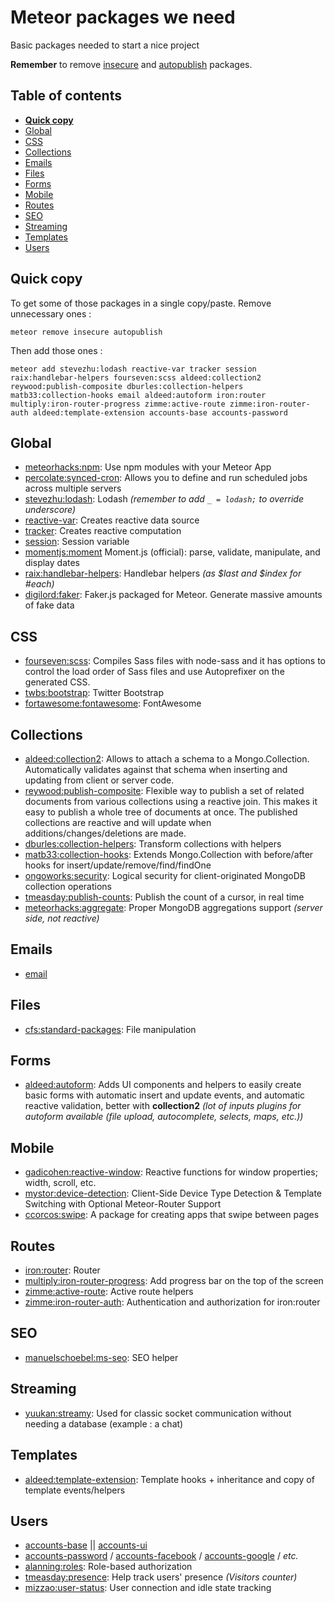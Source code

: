 # Meteor packages we need
Basic packages needed to start a nice project

**Remember** to remove [insecure](https://atmospherejs.com/meteor/insecure) and [autopublish](https://atmospherejs.com/meteor/autopublish) packages.

## Table of contents
- **[Quick copy](#quick-copy)**
- [Global](#global)
- [CSS](#css)
- [Collections](#collections)
- [Emails](#emails)
- [Files](#files)
- [Forms](#forms)
- [Mobile](#mobile)
- [Routes](#routes)
- [SEO](#seo)
- [Streaming](#streaming)
- [Templates](#templates)
- [Users](#users)

## Quick copy
To get some of those packages in a single copy/paste. Remove unnecessary ones :
```
meteor remove insecure autopublish
```
Then add those ones :
```
meteor add stevezhu:lodash reactive-var tracker session raix:handlebar-helpers fourseven:scss aldeed:collection2 reywood:publish-composite dburles:collection-helpers matb33:collection-hooks email aldeed:autoform iron:router multiply:iron-router-progress zimme:active-route zimme:iron-router-auth aldeed:template-extension accounts-base accounts-password
```

## Global
- [meteorhacks:npm](https://atmospherejs.com/meteorhacks/npm): Use npm modules with your Meteor App
- [percolate:synced-cron](https://atmospherejs.com/percolate/synced-cron): Allows you to define and run scheduled jobs across multiple servers
- [stevezhu:lodash](https://atmospherejs.com/stevezhu/lodash): Lodash *(remember to add `_ = lodash;` to override underscore)*
- [reactive-var](https://atmospherejs.com/meteor/reactive-var): Creates reactive data source
- [tracker](https://atmospherejs.com/meteor/tracker): Creates reactive computation
- [session](https://atmospherejs.com/meteor/session): Session variable
- [momentjs:moment](https://atmospherejs.com/momentjs/moment) Moment.js (official): parse, validate, manipulate, and display dates
- [raix:handlebar-helpers](https://atmospherejs.com/raix/handlebar-helpers): Handlebar helpers *(as $last and $index for #each)*
- [digilord:faker](https://atmospherejs.com/digilord/faker): Faker.js packaged for Meteor. Generate massive amounts of fake data

## CSS
- [fourseven:scss](https://atmospherejs.com/fourseven/scss): Compiles Sass files with node-sass and it has options to control the load order of Sass files and use Autoprefixer on the generated CSS.
- [twbs:bootstrap](https://atmospherejs.com/twbs/bootstrap): Twitter Bootstrap
- [fortawesome:fontawesome](https://atmospherejs.com/fortawesome/fontawesome): FontAwesome

## Collections
- [aldeed:collection2](https://atmospherejs.com/aldeed/collection2): Allows to attach a schema to a Mongo.Collection. Automatically validates against that schema when inserting and updating from client or server code.
- [reywood:publish-composite](https://atmospherejs.com/reywood/publish-composite): Flexible way to publish a set of related documents from various collections using a reactive join. This makes it easy to publish a whole tree of documents at once. The published collections are reactive and will update when additions/changes/deletions are made.
- [dburles:collection-helpers](https://atmospherejs.com/dburles/collection-helpers): Transform collections with helpers
- [matb33:collection-hooks](https://atmospherejs.com/matb33/collection-hooks): Extends Mongo.Collection with before/after hooks for insert/update/remove/find/findOne
- [ongoworks:security](https://atmospherejs.com/ongoworks/security): Logical security for client-originated MongoDB collection operations
- [tmeasday:publish-counts](https://atmospherejs.com/tmeasday/publish-counts): Publish the count of a cursor, in real time
- [meteorhacks:aggregate](https://atmospherejs.com/meteorhacks/aggregate): Proper MongoDB aggregations support *(server side, not reactive)*

## Emails
- [email](https://atmospherejs.com/meteor/email)

## Files
- [cfs:standard-packages](https://atmospherejs.com/cfs/standard-packages): File manipulation

## Forms
- [aldeed:autoform](https://atmospherejs.com/aldeed/autoform): Adds UI components and helpers to easily create basic forms with automatic insert and update events, and automatic reactive validation, better with **collection2** *(lot of inputs plugins for autoform available (file upload, autocomplete, selects, maps, etc.))*

## Mobile
- [gadicohen:reactive-window](https://atmospherejs.com/gadicohen/reactive-window): Reactive functions for window properties; width, scroll, etc.
- [mystor:device-detection](https://atmospherejs.com/mystor/device-detection): Client-Side Device Type Detection & Template Switching with Optional Meteor-Router Support
- [ccorcos:swipe](https://atmospherejs.com/ccorcos/swipe): A package for creating apps that swipe between pages

## Routes
- [iron:router](https://atmospherejs.com/iron/router): Router
- [multiply:iron-router-progress](https://atmospherejs.com/multiply/iron-router-progress): Add progress bar on the top of the screen
- [zimme:active-route](https://atmospherejs.com/zimme/active-route): Active route helpers
- [zimme:iron-router-auth](https://atmospherejs.com/zimme/iron-router-auth): Authentication and authorization for iron:router

## SEO
- [manuelschoebel:ms-seo](https://atmospherejs.com/manuelschoebel/ms-seo): SEO helper

## Streaming
- [yuukan:streamy](https://atmospherejs.com/yuukan/streamy): Used for classic socket communication without needing a database (example : a chat)

## Templates
- [aldeed:template-extension](https://atmospherejs.com/aldeed/template-extension): Template hooks + inheritance and copy of template events/helpers

## Users
- [accounts-base](https://atmospherejs.com/meteor/accounts-base) || [accounts-ui](https://atmospherejs.com/meteor/accounts-ui)
- [accounts-password](https://atmospherejs.com/meteor/accounts-password) / [accounts-facebook](https://atmospherejs.com/meteor/accounts-facebook) / [accounts-google](https://atmospherejs.com/meteor/accounts-google) / *etc.*
- [alanning:roles](https://atmospherejs.com/alanning/roles): Role-based authorization
- [tmeasday:presence](https://atmospherejs.com/tmeasday/presence): Help track users' presence *(Visitors counter)*
- [mizzao:user-status](https://atmospherejs.com/mizzao/user-status): User connection and idle state tracking
